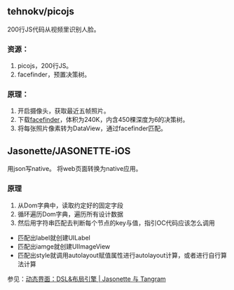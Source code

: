 
## tehnokv/picojs

200行JS代码从视频里识别人脸。

### 资源：
1. picojs，200行JS。
2. facefinder，预置决策树。

### 原理：
1. 开启摄像头，获取最近五帧照片。
2. 下载[facefinder](https://raw.githubusercontent.com/nenadmarkus/pico/c2e81f9d23cc11d1a612fd21e4f9de0921a5d0d9/rnt/cascades/facefinder)，体积为240K，内含450棵深度为6的决策树。
3. 将每张照片像素转为DataView，通过facefinder匹配。

## Jasonette/JASONETTE-iOS

用json写native。
将web页面转换为native应用。

### 原理

1. 从Dom字典中，读取约定好的固定字段
2. 循环遍历Dom字典，遍历所有设计数据
3. 然后用字符串匹配去判断每个节点的key与值，指引OC代码应该怎么调用
 - 匹配出label就创建UILabel
 - 匹配出iamge就创建UIImageView
 - 匹配出style就调用autolayout赋值属性进行autolayout计算，或者进行自行算法计算

参见：[动态界面：DSL&布局引擎 | Jasonette 与 Tangram](http://awhisper.github.io/2017/05/01/DSLandLayoutEngine/)

